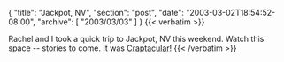 {
  "title": "Jackpot, NV",
  "section": "post",
  "date": "2003-03-02T18:54:52-08:00",
  "archive": [
    "2003/03/03"
  ]
}
{{< verbatim >}}
<P>Rachel and I took a quick trip to Jackpot, NV this weekend.  Watch this space -- stories to come.  It was <a href="http://www.eightypercent.net/Stuff/Craptacular.wav">Craptacular</a>!
{{< /verbatim >}}
